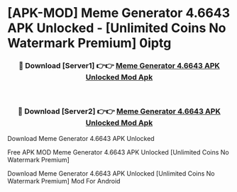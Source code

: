 # [APK-MOD] Meme Generator 4.6643 APK Unlocked - [Unlimited Coins No Watermark Premium] 0iptg



<div align="center">
<h3>🔴 Download [Server1] 👉👉 <a href="https://momento.my/?title=Meme_Generator_4.6643_APK_Unlocked">Meme Generator 4.6643 APK Unlocked Mod Apk</a></h3><br>

<h3>🔴 Download [Server2] 👉👉 <a href="https://momento.my/?title=Meme_Generator_4.6643_APK_Unlocked">Meme Generator 4.6643 APK Unlocked Mod Apk</a></h3>
</div>



Download Meme Generator 4.6643 APK Unlocked 

Free APK MOD Meme Generator 4.6643 APK Unlocked [Unlimited Coins No Watermark Premium]

Download Meme Generator 4.6643 APK Unlocked [Unlimited Coins No Watermark Premium] Mod For Android

